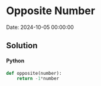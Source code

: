 # Opposite Number

Date: 2024-10-05 00:00:00

## Solution

#### Python
```python
def opposite(number):
    return -1*number
 ```